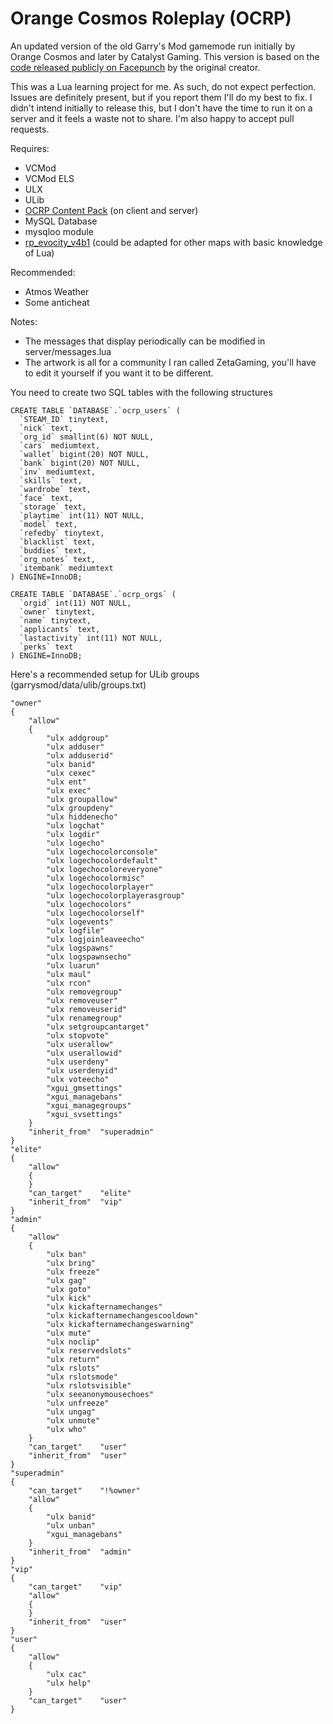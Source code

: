 # Orange Cosmos Roleplay (OCRP)
An updated version of the old Garry's Mod gamemode run initially by Orange Cosmos and later by Catalyst Gaming. This version is based on the [code released publicly on Facepunch](https://facepunch.com/showthread.php?t=1090021) by the original creator.

This was a Lua learning project for me. As such, do not expect perfection. Issues are definitely present, but if you report them I'll do my best to fix. I didn't intend initially to release this, but I don't have the time to run it on a server and it feels a waste not to share. I'm also happy to accept pull requests.

Requires:
* VCMod
* VCMod ELS
* ULX
* ULib
* [OCRP Content Pack](http://www.mediafire.com/download/ao9qdqspov18xae/ocrp-content.zip) (on client and server)
* MySQL Database
* mysqloo module
* [rp_evocity_v4b1](http://www.mediafire.com/download/n05bdy0y1t5cabc/RP_EvoCity_v4b1.zip) (could be adapted for other maps with basic knowledge of Lua)

Recommended:
* Atmos Weather
* Some anticheat


Notes:
* The messages that display periodically can be modified in server/messages.lua
* The artwork is all for a community I ran called ZetaGaming, you'll have to edit it yourself if you want it to be different.

You need to create two SQL tables with the following structures
```
CREATE TABLE `DATABASE`.`ocrp_users` (
  `STEAM_ID` tinytext,
  `nick` text,
  `org_id` smallint(6) NOT NULL,
  `cars` mediumtext,
  `wallet` bigint(20) NOT NULL,
  `bank` bigint(20) NOT NULL,
  `inv` mediumtext,
  `skills` text,
  `wardrobe` text,
  `face` text,
  `storage` text,
  `playtime` int(11) NOT NULL,
  `model` text,
  `refedby` tinytext,
  `blacklist` text,
  `buddies` text,
  `org_notes` text,
  `itembank` mediumtext
) ENGINE=InnoDB;
```
```
CREATE TABLE `DATABASE`.`ocrp_orgs` (
  `orgid` int(11) NOT NULL,
  `owner` tinytext,
  `name` tinytext,
  `applicants` text,
  `lastactivity` int(11) NOT NULL,
  `perks` text
) ENGINE=InnoDB;
```

Here's a recommended setup for ULib groups (garrysmod/data/ulib/groups.txt)
```
"owner"	
{
	"allow"	
	{
		"ulx addgroup"
		"ulx adduser"
		"ulx adduserid"
		"ulx banid"
		"ulx cexec"
		"ulx ent"
		"ulx exec"
		"ulx groupallow"
		"ulx groupdeny"
		"ulx hiddenecho"
		"ulx logchat"
		"ulx logdir"
		"ulx logecho"
		"ulx logechocolorconsole"
		"ulx logechocolordefault"
		"ulx logechocoloreveryone"
		"ulx logechocolormisc"
		"ulx logechocolorplayer"
		"ulx logechocolorplayerasgroup"
		"ulx logechocolors"
		"ulx logechocolorself"
		"ulx logevents"
		"ulx logfile"
		"ulx logjoinleaveecho"
		"ulx logspawns"
		"ulx logspawnsecho"
		"ulx luarun"
		"ulx maul"
		"ulx rcon"
		"ulx removegroup"
		"ulx removeuser"
		"ulx removeuserid"
		"ulx renamegroup"
		"ulx setgroupcantarget"
		"ulx stopvote"
		"ulx userallow"
		"ulx userallowid"
		"ulx userdeny"
		"ulx userdenyid"
		"ulx voteecho"
		"xgui_gmsettings"
		"xgui_managebans"
		"xgui_managegroups"
		"xgui_svsettings"
	}
	"inherit_from"	"superadmin"
}
"elite"	
{
	"allow"	
	{
	}
	"can_target"	"elite"
	"inherit_from"	"vip"
}
"admin"	
{
	"allow"	
	{
		"ulx ban"
		"ulx bring"
		"ulx freeze"
		"ulx gag"
		"ulx goto"
		"ulx kick"
		"ulx kickafternamechanges"
		"ulx kickafternamechangescooldown"
		"ulx kickafternamechangeswarning"
		"ulx mute"
		"ulx noclip"
		"ulx reservedslots"
		"ulx return"
		"ulx rslots"
		"ulx rslotsmode"
		"ulx rslotsvisible"
		"ulx seeanonymousechoes"
		"ulx unfreeze"
		"ulx ungag"
		"ulx unmute"
		"ulx who"
	}
	"can_target"	"user"
	"inherit_from"	"user"
}
"superadmin"	
{
	"can_target"	"!%owner"
	"allow"	
	{
		"ulx banid"
		"ulx unban"
		"xgui_managebans"
	}
	"inherit_from"	"admin"
}
"vip"	
{
	"can_target"	"vip"
	"allow"	
	{
	}
	"inherit_from"	"user"
}
"user"	
{
	"allow"	
	{
		"ulx cac"
		"ulx help"
	}
	"can_target"	"user"
}
```
